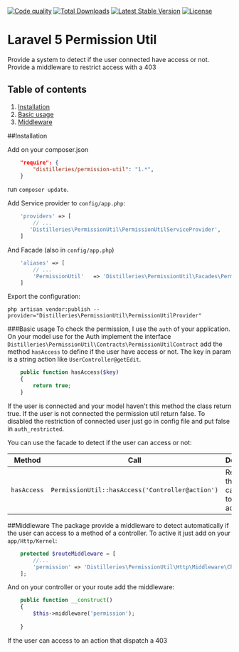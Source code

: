 [![Code quality](http://img.shields.io/scrutinizer/g/distilleries/permissionutil.svg?style=flat)](https://scrutinizer-ci.com/g/distilleries/permissionutil/?branch=master)
[![Total Downloads](https://img.shields.io/packagist/dt/distilleries/permission-util.svg?style=flat)](https://packagist.org/packages/distilleries/permission-util)
[![Latest Stable Version](https://img.shields.io/packagist/v/distilleries/permission-util.svg?style=flat)](https://packagist.org/packages/distilleries/permission-util)
[![License](https://img.shields.io/badge/license-MIT-brightgreen.svg?style=flat)](LICENSE)


# Laravel 5 Permission Util
Provide a system to detect if the user connected have access or not. 
Provide a middleware to restrict access with a 403


## Table of contents
1. [Installation](#installation)
2. [Basic usage](#basic-usage)
3. [Middleware](#middleware)

##Installation

Add on your composer.json

``` json
    "require": {
        "distilleries/permission-util": "1.*",
    }
```

run `composer update`.

Add Service provider to `config/app.php`:

``` php
    'providers' => [
        // ...
       'Distilleries\PermissionUtil\PermissionUtilServiceProvider',
    ]
```

And Facade (also in `config/app.php`)
   

``` php
    'aliases' => [
        // ...
        'PermissionUtil'   => 'Distilleries\PermissionUtil\Facades\PermissionUtil',
    ]
```


Export the configuration:

```ssh
php artisan vendor:publish --provider="Distilleries\PermissionUtil\PermissionUtilProvider"
```

###Basic usage
To check the permission, I use the `auth` of your application.
On your model use for the Auth implement the interface `Distilleries\PermissionUtil\Contracts\PermissionUtilContract` add the method `hasAccess` to define if the user have access or not.
The key in param is a string action like  `UserController@getEdit`.

```php
    public function hasAccess($key)
    {
        return true;
    }
```

If the user is connected and your model haven't this method the class return true.
If the user is not connected the permission util return false.
To disabled the restriction of connected user just go in config file and put false in `auth_restricted`.

You can use the facade to detect if the user can access or not:

Method | Call | Description
------ | ---- | ------
`hasAccess` | `PermissionUtil::hasAccess('Controller@action')` | Return if the user can access to this action


##Middleware
The package provide a middleware to detect automatically if the user can access to a method of a controller.
To active it just add on your `app/Http/Kernel`:

```php
    protected $routeMiddleware = [
        //...
		'permission' => 'Distilleries\PermissionUtil\Http\Middleware\CheckAccessPermission',
	];
```
And on your controller or your route add the middleware:

```php
    public function __construct()
    {
        $this->middleware('permission');
    
    }
```
If the user can access to an action that dispatch a 403
	
